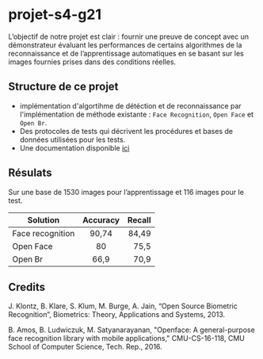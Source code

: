 # projet-s4-g21
L’objectif de notre projet est clair : fournir une preuve de concept  avec un démonstrateur 
évaluant les performances de certains algorithmes de la reconnaissance et de l’apprentissage 
automatiques en se basant sur les images fournies prises dans des conditions réelles.
## Structure de ce projet
* implémentation d'algortihme de détéction et de reconnaissance par l'implémentation de méthode existante :
`Face Recognition`, `Open Face` et `Open Br`.
* Des protocoles de tests qui décrivent les procédures et bases de données utilisées pour les tests.
* Une documentation disponible [ici](https://lilstipher.github.io/projet-s4-g21/)

## Résulats
Sur une base de 1530 images pour l’apprentissage et 116 images pour le test.

| Solution         | Accuracy      | Recall|
| -----------------|:-------------:| -----:|
| Face recognition |   90,74       | 84,49 |
| Open Face        |   80          | 75,5  |
| Open Br          |   66,9        |  70,9 |

## Credits

J. Klontz, B. Klare, S. Klum, M. Burge, A. Jain, “Open Source Biometric Recognition”, Biometrics: Theory, Applications and Systems, 2013.

B. Amos, B. Ludwiczuk, M. Satyanarayanan,
"Openface: A general-purpose face recognition library with mobile applications,"
CMU-CS-16-118, CMU School of Computer Science, Tech. Rep., 2016.

